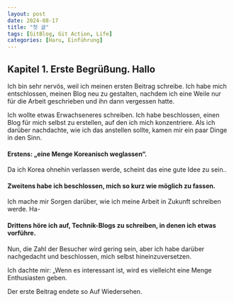 ```yaml
---
layout: post
date: 2024-08-17
title: "첫 글"
tags: [GitBlog, Git Action, Life]
categories: [Haru, Einführung]
---
```



## Kapitel 1. Erste Begrüßung. Hallo


Ich bin sehr nervös, weil ich meinen ersten Beitrag schreibe.
Ich habe mich entschlossen, meinen Blog neu zu gestalten, nachdem ich eine Weile nur für die Arbeit geschrieben und ihn dann vergessen hatte.


Ich wollte etwas Erwachseneres schreiben.
Ich habe beschlossen, einen Blog für mich selbst zu erstellen, auf den ich mich konzentriere.
Als ich darüber nachdachte, wie ich das anstellen sollte, kamen mir ein paar Dinge in den Sinn.



#### Erstens: „eine Menge Koreanisch weglassen“.
Da ich Korea ohnehin verlassen werde, scheint das eine gute Idee zu sein..


#### Zweitens habe ich beschlossen, mich so kurz wie möglich zu fassen.
Ich mache mir Sorgen darüber, wie ich meine Arbeit in Zukunft schreiben werde. Ha-



#### Drittens höre ich auf, Technik-Blogs zu schreiben, in denen ich etwas vorführe.
Nun, die Zahl der Besucher wird gering sein, aber ich habe darüber nachgedacht und beschlossen, mich selbst hineinzuversetzen.

Ich dachte mir: „Wenn es interessant ist, wird es vielleicht eine Menge Enthusiasten geben.

Der erste Beitrag endete so Auf Wiedersehen.
